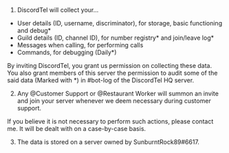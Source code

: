 1. DiscordTel will collect your...

- User details (ID, username, discriminator), for storage, basic functioning and debug\*
- Guild details (ID, channel ID), for number registry\* and join/leave log\*
- Messages when calling, for performing calls
- Commands, for debugging (Daily\*)

By inviting DiscordTel, you grant us permission on collecting these data. You also grant members of this server the permission to audit some of the said data (Marked with \*) in #bot-log of the DiscordTel HQ server.

2. Any @Customer Support or @Restaurant Worker will summon an invite and join your server whenever we deem necessary during customer support.

If you believe it is not necessary to perform such actions, please contact me. It will be dealt with on a case-by-case basis.

3. The data is stored on a server owned by SunburntRock89#6617.
